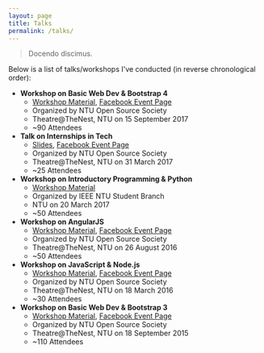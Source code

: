 ```yaml
---
layout: page
title: Talks
permalink: /talks/
---
```

> Docendo discimus.

Below is a list of talks/workshops I've conducted (in reverse chronological order):

- **Workshop on Basic Web Dev & Bootstrap 4**
    - [Workshop Material](https://github.com/SuyashLakhotia/NTUOSS-Bootstrap4Workshop), [Facebook Event Page](https://www.facebook.com/events/121718955154465/)
    - Organized by NTU Open Source Society
    - Theatre@TheNest, NTU on 15 September 2017
    - ~90 Attendees
- **Talk on Internships in Tech**
    - [Slides](https://www.icloud.com/keynote/0QuV-nAopkWycL3FctwVGFIJg#Internships_in_Tech), [Facebook Event Page](https://www.facebook.com/events/1760899014238929)
    - Organized by NTU Open Source Society
    - Theatre@TheNest, NTU on 31 March 2017
    - ~25 Attendees
- **Workshop on Introductory Programming & Python**
    - [Workshop Material](https://github.com/SuyashLakhotia/IEEENTU-PythonBasics)
    - Organized by IEEE NTU Student Branch
    - NTU on 20 March 2017
    - ~50 Attendees
- **Workshop on AngularJS**
    - [Workshop Material](https://github.com/SuyashLakhotia/NTUOSS-AngularJSWorkshop), [Facebook Event Page](https://www.facebook.com/events/188781154874203/)
    - Organized by NTU Open Source Society
    - Theatre@TheNest, NTU on 26 August 2016
    - ~50 Attendees
- **Workshop on JavaScript & Node.js**
    - [Workshop Material](https://github.com/SuyashLakhotia/NTUOSS-NodeWorkshop), [Facebook Event Page](https://www.facebook.com/events/1319749338040962/)
    - Organized by NTU Open Source Society
    - Theatre@TheNest, NTU on 18 March 2016
    - ~30 Attendees
- **Workshop on Basic Web Dev & Bootstrap 3**
    - [Workshop Material](https://github.com/SuyashLakhotia/NTUOSS-BootstrapWorkshop), [Facebook Event Page](https://www.facebook.com/events/982159005159890/)
    - Organized by NTU Open Source Society
    - Theatre@TheNest, NTU on 18 September 2015
    - ~110 Attendees
